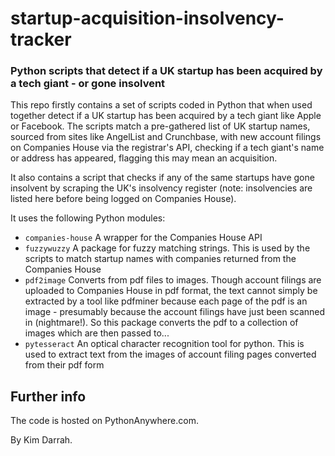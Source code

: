 # startup-acquisition-insolvency-tracker
### Python scripts that detect if a UK startup has been acquired by a tech giant - or gone insolvent

This repo firstly contains a set of scripts coded in Python that when used together detect if a UK startup has been acquired by a tech giant like Apple or Facebook. The scripts match a pre-gathered list of UK startup names, sourced from sites like AngelList and Crunchbase, with new account filings on Companies House via the registrar's API, checking if a tech giant's name or address has appeared, flagging this may mean an acquisition.

It also contains a script that checks if any of the same startups have gone insolvent by scraping the UK's insolvency register (note: insolvencies are listed here before being logged on Companies House). 

It uses the following Python modules:
- ```companies-house``` A wrapper for the Companies House API
- ```fuzzywuzzy``` A package for fuzzy matching strings. This is used by the scripts to match startup names with companies returned from the Companies House
- ```pdf2image``` Converts from pdf files to images. Though account filings are uploaded to Companies House in pdf format, the text cannot simply be extracted by a tool like pdfminer because each page of the pdf is an image - presumably because the account filings have just been scanned in (nightmare!). So this package converts the pdf to a collection of images which are then passed to...
- ```pytesseract``` An optical character recognition tool for python. This is used to extract text from the images of account filing pages converted from their pdf form

## Further info

The code is hosted on PythonAnywhere.com.

By Kim Darrah.

